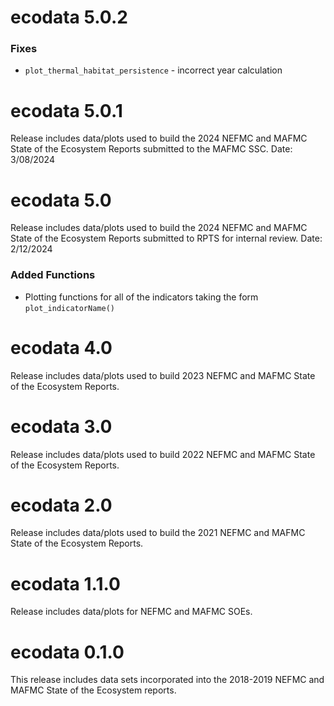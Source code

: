 # ecodata 5.0.2

### Fixes

- `plot_thermal_habitat_persistence` - incorrect year calculation

# ecodata 5.0.1

Release includes data/plots used to build the 2024 NEFMC and MAFMC State of the Ecosystem Reports submitted to the MAFMC SSC. Date: 3/08/2024


# ecodata 5.0

Release includes data/plots used to build the 2024 NEFMC and MAFMC State of the Ecosystem Reports submitted to RPTS for internal review. Date: 2/12/2024

### Added Functions

* Plotting functions for all of the indicators taking the form `plot_indicatorName()`

# ecodata 4.0

Release includes data/plots used to build 2023 NEFMC and MAFMC State of the Ecosystem Reports.

# ecodata 3.0

Release includes data/plots used to build 2022 NEFMC and MAFMC State of the Ecosystem Reports.

# ecodata 2.0

Release includes data/plots used to build the 2021 NEFMC and MAFMC State of the Ecosystem Reports.

# ecodata 1.1.0

Release includes data/plots for NEFMC and MAFMC SOEs.

# ecodata 0.1.0

This release includes data sets incorporated into the 2018-2019 NEFMC and MAFMC State of the Ecosystem reports.
